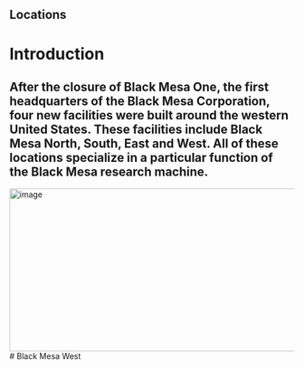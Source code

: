 
## Locations

# Introduction
After the closure of Black Mesa One, the first headquarters of the Black Mesa Corporation, four new facilities were built around the western United States. These facilities include Black Mesa North, South, East and West. All of these locations specialize in a particular function of the Black Mesa research machine. 
-- 
<img width="1440" height="288" alt="image" src="https://github.com/user-attachments/assets/ecde065f-cab0-4050-98ee-be03df9eb91e" />
# Black Mesa West
